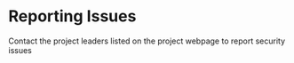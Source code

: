 # Reporting Issues

Contact the project leaders listed on the project webpage to report security issues
